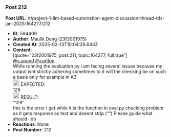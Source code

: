 ### Post 212
**Post URL**: /t/project-1-llm-based-automation-agent-discussion-thread-tds-jan-2025/164277/212
- **ID**: 594409
- **Author**: Maulik Dang (23f2001975)
- **Created At**: 2025-02-13T10:04:26.644Z
- **Content**:  
  [quote=“23f2001975, post:211, topic:164277, full:true”]<br>
<a class="mention" href="/u/s.anand">@s.anand</a> <a class="mention" href="/u/carlton">@carlton</a><br>
While running the evaluation.py i am facing several issues because my output isnt strictly adhering sometimes to it will the checking be on such a basis only
for example in A3<br>
<img src="https://emoji.discourse-cdn.com/google/warning.png?v=12" title=":warning:" class="emoji" alt=":warning:" loading="lazy" width="20" height="20"> EXPECTED:<br>
129<br>
<img src="https://emoji.discourse-cdn.com/google/warning.png?v=12" title=":warning:" class="emoji" alt=":warning:" loading="lazy" width="20" height="20"> RESULT:<br>
“129”<br>
this is the error i get while it is the function in eval.py checking problem as it gets response as text and doesnt strip (“”)
Please guide what should i do
- **Reactions**: None
- **Post Number**: 212

